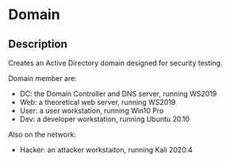 Domain
======

Description
-----------
Creates an Active Directory domain designed for security testing.

Domain member are:
- DC: the Domain Controller and DNS server, running WS2019
- Web: a theoretical web server, running WS2019
- User: a user workstation, running Win10 Pro
- Dev: a developer workstation, running Ubuntu 20.10

Also on the network:
- Hacker: an attacker workstaiton, running Kali 2020.4